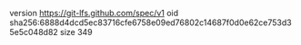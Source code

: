 version https://git-lfs.github.com/spec/v1
oid sha256:6888d4dcd5ec83716cfe6758e09ed76802c14687f0d0e62ce753d35e5c048d82
size 349
